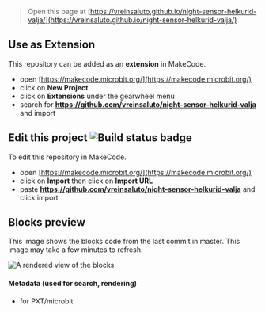 
> Open this page at [https://vreinsaluto.github.io/night-sensor-helkurid-valja/](https://vreinsaluto.github.io/night-sensor-helkurid-valja/)

## Use as Extension

This repository can be added as an **extension** in MakeCode.

* open [https://makecode.microbit.org/](https://makecode.microbit.org/)
* click on **New Project**
* click on **Extensions** under the gearwheel menu
* search for **https://github.com/vreinsaluto/night-sensor-helkurid-valja** and import

## Edit this project ![Build status badge](https://github.com/vreinsaluto/night-sensor-helkurid-valja/workflows/MakeCode/badge.svg)

To edit this repository in MakeCode.

* open [https://makecode.microbit.org/](https://makecode.microbit.org/)
* click on **Import** then click on **Import URL**
* paste **https://github.com/vreinsaluto/night-sensor-helkurid-valja** and click import

## Blocks preview

This image shows the blocks code from the last commit in master.
This image may take a few minutes to refresh.

![A rendered view of the blocks](https://github.com/vreinsaluto/night-sensor-helkurid-valja/raw/master/.github/makecode/blocks.png)

#### Metadata (used for search, rendering)

* for PXT/microbit
<script src="https://makecode.com/gh-pages-embed.js"></script><script>makeCodeRender("{{ site.makecode.home_url }}", "{{ site.github.owner_name }}/{{ site.github.repository_name }}");</script>
